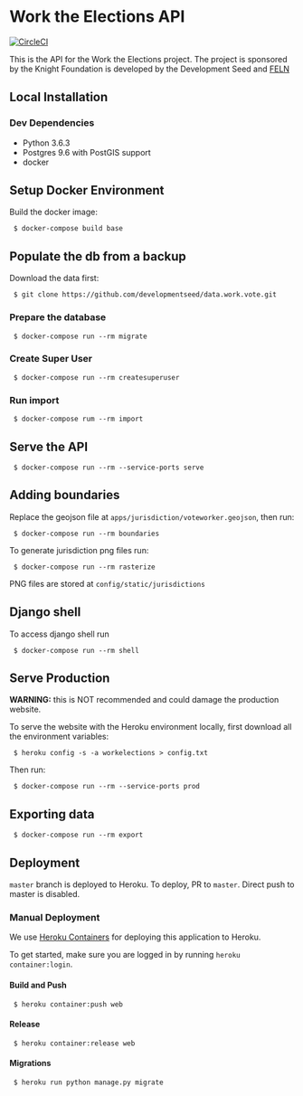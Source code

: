 # Work the Elections API

[![CircleCI](https://circleci.com/gh/developmentseed/api.work.vote.svg?style=svg)](https://circleci.com/gh/developmentseed/api.work.vote)

This is the API for the Work the Elections project. The project is sponsored by the Knight Foundation is developed by the Development Seed and [FELN](http://fairelectionsnetwork.com/)

## Local Installation

### Dev Dependencies

- Python 3.6.3 
- Postgres 9.6 with PostGIS support
- docker

## Setup Docker Environment

Build the docker image:

     $ docker-compose build base

## Populate the db from a backup

Download the data first:

     $ git clone https://github.com/developmentseed/data.work.vote.git

### Prepare the database

     $ docker-compose run --rm migrate

### Create Super User

     $ docker-compose run --rm createsuperuser

### Run import

     $ docker-compose rum --rm import

## Serve the API

     $ docker-compose run --rm --service-ports serve

## Adding boundaries

Replace the geojson file at `apps/jurisdiction/voteworker.geojson`, then run:

     $ docker-compose run --rm boundaries

To generate jurisdiction png files run:

     $ docker-compose run --rm rasterize

PNG files are stored at `config/static/jurisdictions`

## Django shell

To access django shell run

     $ docker-compose run --rm shell

## Serve Production

**WARNING:** this is NOT recommended and could damage the production website.

To serve the website with the Heroku environment locally, first download all the environment variables:

     $ heroku config -s -a workelections > config.txt

Then run:

     $ docker-compose run --rm --service-ports prod

## Exporting data

     $ docker-compose run --rm export

## Deployment

`master` branch is deployed to Heroku. To deploy, PR to `master`. Direct push to master is disabled.

### Manual Deployment

We use [Heroku Containers](https://blog.heroku.com/container-registry-and-runtime) for deploying this application to Heroku.

To get started, make sure you are logged in by running `heroku container:login`.

#### Build and Push

     $ heroku container:push web

#### Release

     $ heroku container:release web

#### Migrations

     $ heroku run python manage.py migrate

